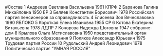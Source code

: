#Состав
1 Андреева Светлана Васильевна 1961 КПРФ
2 Баранова Галина Михайловна 1950 ЕР
3 Беляев Константин Борисович 1978 Российская партия пенсионеров за справедливость
4 Елисеева Зоя Вячеславовна 1990 ЯБЛОКО
5 Короткая Елена Ивановна 1955 СР
6 Котова Екатерина Витальевна 1978 ЛДПР
7 Кочорова Надежда Шотовна 1947 собрание-дом
8 Крылова Ольга Мстиславовна 1950 представительный орган муниципального образования
9 Поляков Александр Юрьевич 1975 Трудовая партия России
10 Рудольский Андрей Леонидович 1978 Политическая партия \"УМНАЯ РОССИЯ\"
